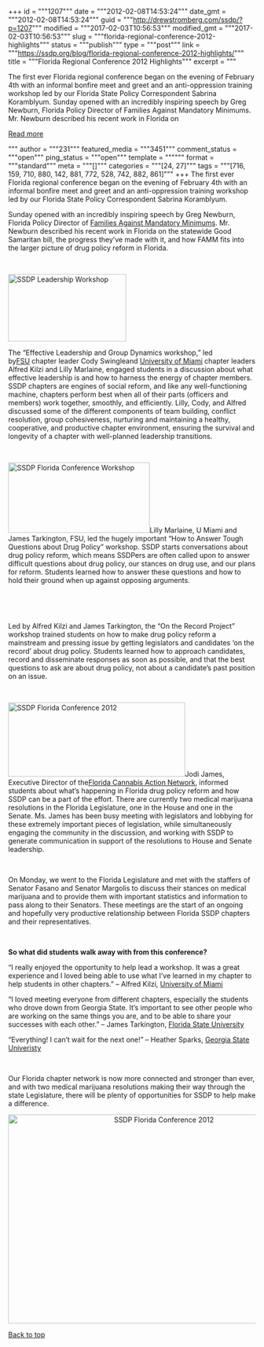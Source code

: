 +++
id = """1207"""
date = """2012-02-08T14:53:24"""
date_gmt = """2012-02-08T14:53:24"""
guid = """http://drewstromberg.com/ssdp/?p=1207"""
modified = """2017-02-03T10:56:53"""
modified_gmt = """2017-02-03T10:56:53"""
slug = """florida-regional-conference-2012-highlights"""
status = """publish"""
type = """post"""
link = """https://ssdp.org/blog/florida-regional-conference-2012-highlights/"""
title = """Florida Regional Conference 2012 Highlights"""
excerpt = """<p>The first ever Florida regional conference began on the evening of February 4th with an informal bonfire meet and greet and an anti-oppression training workshop led by our Florida State Policy Correspondent Sabrina Koramblyum. Sunday opened with an incredibly inspiring speech by Greg Newburn, Florida Policy Director of Families Against Mandatory Minimums. Mr. Newburn described his recent work in Florida on</p>
<div class="h10"></div>
<p><a class="more-link2 flat" href="https://ssdp.org/blog/florida-regional-conference-2012-highlights/">Read more</a></p>
"""
author = """231"""
featured_media = """3451"""
comment_status = """open"""
ping_status = """open"""
template = """"""
format = """standard"""
meta = """[]"""
categories = """[24, 27]"""
tags = """[716, 159, 710, 880, 142, 881, 772, 528, 742, 882, 861]"""
+++
The first ever Florida regional conference began on the evening of February 4th with an informal bonfire meet and greet and an anti-oppression training workshop led by our Florida State Policy Correspondent Sabrina Koramblyum.



Sunday opened with an incredibly inspiring speech by Greg Newburn, Florida Policy Director of <a title="Families Against Mandatory Minimums (FAMM)" href="http://famm.org/" target="_blank">Families Against Mandatory Minimums</a>. Mr. Newburn described his recent work in Florida on the statewide Good Samaritan bill, the progress they’ve made with it, and how FAMM fits into the larger picture of drug policy reform in Florida.



&nbsp;



<img class="alignright" title="SSDP Leadership Workshop" src="http://ssdp.org/assets/images/blog/2012/February/cody%20alfred%20lilly.jpg" alt="SSDP Leadership Workshop" width="240" height="137" />



The “Effective Leadership and Group Dynamics workshop,” led by<a title="FSU SSDP" href="http://ssdp.org/chapters/southern/florida/fsu" target="_blank">FSU</a> chapter leader Cody Swingleand <a title="University of Miami SSDP" href="http://ssdp.org/chapters/southern/florida/miami" target="_blank">University of Miami</a> chapter leaders Alfred Kilzi and Lilly Marlaine, engaged students in a discussion about what effective leadership is and how to harness the energy of chapter members. SSDP chapters are engines of social reform, and like any well-functioning machine, chapters perform best when all of their parts (officers and members) work together, smoothly, and efficiently. Lilly, Cody, and Alfred discussed some of the different components of team building, conflict resolution, group cohesiveness, nurturing and maintaining a healthy, cooperative, and productive chapter environment, ensuring the survival and longevity of a chapter with well-planned leadership transitions.



&nbsp;



<img class="alignleft" title="SSDP Florida Conference Workshop" src="http://ssdp.org/assets/images/blog/2012/February/workshop.jpg" alt="SSDP Florida Conference Workshop" width="288" height="143" />Lilly Marlaine, U Miami and James Tarkington, FSU, led the hugely important “How to Answer Tough Questions about Drug Policy” workshop. SSDP starts conversations about drug policy reform, which means SSDPers are often called upon to answer difficult questions about drug policy, our stances on drug use, and our plans for reform. Students learned how to answer these questions and how to hold their ground when up against opposing arguments.



&nbsp;



&nbsp;



Led by Alfred Kilzi and James Tarkington, the “On the Record Project” workshop trained students on how to make drug policy reform a mainstream and pressing issue by getting legislators and candidates ‘on the record’ about drug policy. Students learned how to approach candidates, record and disseminate responses as soon as possible, and that the best questions to ask are about drug policy, not about a candidate’s past position on an issue.



&nbsp;



<img class="alignright" title="SSDP Florida Conference 2012" src="http://ssdp.org/assets/images/blog/2012/February/jodie.jpg" alt="SSDP Florida Conference 2012" width="360" height="151" />Jodi James, Executive Director of the<a title="FL-CAN" href="http://flcan.org/" target="_blank">Florida Cannabis Action Network</a>, informed students about what’s happening in Florida drug policy reform and how SSDP can be a part of the effort. There are currently two medical marijuana resolutions in the Florida Legislature, one in the House and one in the Senate. Ms. James has been busy meeting with legislators and lobbying for these extremely important pieces of legislation, while simultaneously engaging the community in the discussion, and working with SSDP to generate communication in support of the resolutions to House and Senate leadership.



&nbsp;



On Monday, we went to the Florida Legislature and met with the staffers of Senator Fasano and Senator Margolis to discuss their stances on medical marijuana and to provide them with important statistics and information to pass along to their Senators. These meetings are the start of an ongoing and hopefully very productive relationship between Florida SSDP chapters and their representatives.



&nbsp;



<strong>So what did students walk away with from this conference?</strong>



“I really enjoyed the opportunity to help lead a workshop. It was a great experience and I loved being able to use what I’ve learned in my chapter to help students in other chapters.” &#8211; Alfred Kilzi, <a title="University of Miami SSDP" href="http://ssdp.org/chapters/southern/florida/miami" target="_blank">University of Miami</a>



“I loved meeting everyone from different chapters, especially the students who drove down from Georgia State. It’s important to see other people who are working on the same things you are, and to be able to share your successes with each other.” – James Tarkington, <a title="Florida State SSDP" href="http://ssdp.org/chapters/southern/florida/fsu" target="_blank">Florida State University</a>



“Everything! I can’t wait for the next one!” – Heather Sparks, <a title="Georgia State SSDP" href="http://ssdp.org/chapters/midatlantic/georgia/georgia-state" target="_blank">Georgia State Univeristy</a>



&nbsp;



Our Florida chapter network is now more connected and stronger than ever, and with two medical marijuana resolutions making their way through the state Legislature, there will be plenty of opportunities for SSDP to help make a difference.

<p style="text-align: center;"><img class="aligncenter" title="SSDP Florida Conference 2012" src="http://ssdp.org/assets/images/blog/2012/February/fl-conference-group.jpg" alt="SSDP Florida Conference 2012" width="618" height="425" /></p>

<a title="Back to Top" href="http://ssdp.org/news/blog/florida-regional-conference-2012-highlights#top">Back to top</a>
